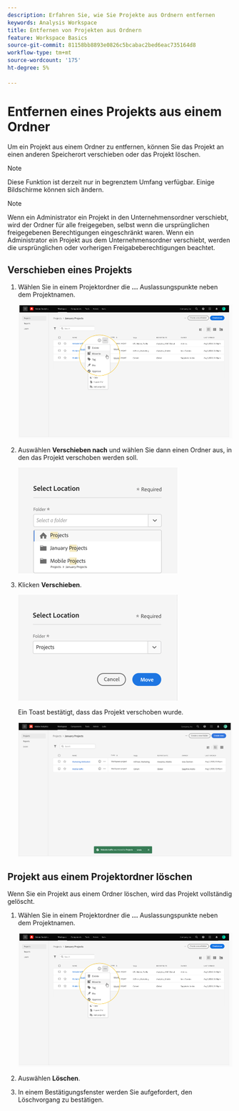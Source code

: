 ```yaml
---
description: Erfahren Sie, wie Sie Projekte aus Ordnern entfernen
keywords: Analysis Workspace
title: Entfernen von Projekten aus Ordnern
feature: Workspace Basics
source-git-commit: 81158bb8893e0826c5bcabac2bed6eac735164d8
workflow-type: tm+mt
source-wordcount: '175'
ht-degree: 5%

---
```



# Entfernen eines Projekts aus einem Ordner

Um ein Projekt aus einem Ordner zu entfernen, können Sie das Projekt an einen anderen Speicherort verschieben oder das Projekt löschen.

>[!NOTE]
>
>Diese Funktion ist derzeit nur in begrenztem Umfang verfügbar. Einige Bildschirme können sich ändern.

>[!NOTE]
>
>Wenn ein Administrator ein Projekt in den Unternehmensordner verschiebt, wird der Ordner für alle freigegeben, selbst wenn die ursprünglichen freigegebenen Berechtigungen eingeschränkt waren. Wenn ein Administrator ein Projekt aus dem Unternehmensordner verschiebt, werden die ursprünglichen oder vorherigen Freigabeberechtigungen beachtet.

## Verschieben eines Projekts

1. Wählen Sie in einem Projektordner die **...** Auslassungspunkte neben dem Projektnamen.

   ![](/help/analyze/analysis-workspace/build-workspace-project/assets/move1.png)

1. Auswählen **Verschieben nach** und wählen Sie dann einen Ordner aus, in den das Projekt verschoben werden soll.

   ![](/help/analyze/analysis-workspace/build-workspace-project/assets/move-select-location.png)

1. Klicken **Verschieben**.

   ![](/help/analyze/analysis-workspace/build-workspace-project/assets/move-click-move.png)

   Ein Toast bestätigt, dass das Projekt verschoben wurde.

   ![](/help/analyze/analysis-workspace/build-workspace-project/assets/move-project-moved.png)

## Projekt aus einem Projektordner löschen

Wenn Sie ein Projekt aus einem Ordner löschen, wird das Projekt vollständig gelöscht.

1. Wählen Sie in einem Projektordner die **...** Auslassungspunkte neben dem Projektnamen.

   ![](/help/analyze/analysis-workspace/build-workspace-project/assets/move1.png)

1. Auswählen **Löschen**.

1. In einem Bestätigungsfenster werden Sie aufgefordert, den Löschvorgang zu bestätigen.
